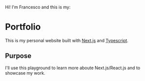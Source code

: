 Hi! I'm Francesco and this is my:

# Portfolio

This is my personal website built with [Next.js](https://nextjs.org/) and [Typescript](https://www.typescriptlang.org/).

## Purpose

I'll use this playground to learn more aboute Next.js/React.js and to showcase my work.